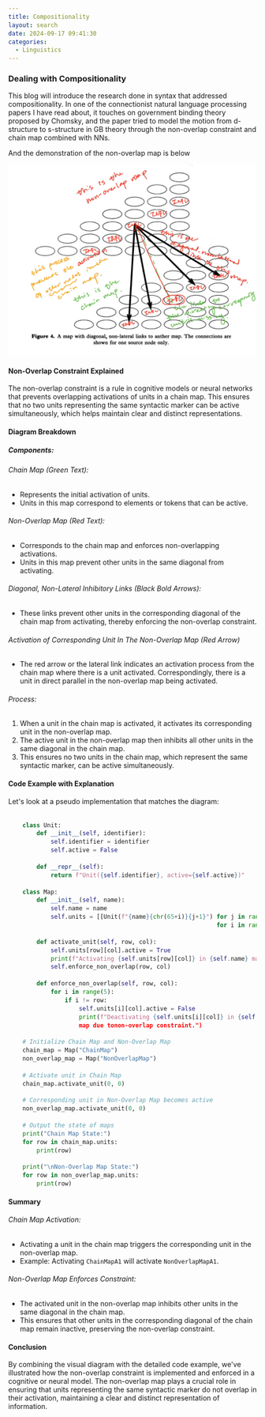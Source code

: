 ```yaml
---
title: Compositionality
layout: search
date: 2024-09-17 09:41:30
categories:
  - Linguistics
---
```


### Dealing with Compositionality

This blog will introduce the research done in syntax that addressed compositionality. In one of the connectionist natural language processing papers I have read about, it touches on government binding theory proposed by Chomsky, and the paper tried to model the motion from d-structure to s-structure in GB theory through the non-overlap constraint and chain map combined with NNs.

And the demonstration of the non-overlap map is below

![](/images/non-overlap.jpg)


#### Non-Overlap Constraint Explained

The non-overlap constraint is a rule in cognitive models or neural networks that prevents overlapping activations of units in a chain map. This ensures that no two units representing the same syntactic marker can be active simultaneously, which helps maintain clear and distinct representations.

#### Diagram Breakdown

##### Components:

###### Chain Map (Green Text):

- Represents the initial activation of units.
- Units in this map correspond to elements or tokens that can be active.

###### Non-Overlap Map (Red Text):

 - Corresponds to the chain map and enforces non-overlapping activations.
 - Units in this map prevent other units in the same diagonal from activating.

###### Diagonal, Non-Lateral Inhibitory Links (Black Bold Arrows):

 - These links prevent other units in the corresponding diagonal of the chain map from activating, thereby enforcing the non-overlap constraint.

###### Activation of Corresponding Unit In The Non-Overlap Map (Red Arrow)

 - The red arrow or the lateral link indicates an activation process from the chain map where there is a unit activated. Correspondingly, there is a unit in direct parallel in the non-overlap map being activated.

###### Process:

1. When a unit in the chain map is activated, it activates its corresponding unit in the non-overlap map.
2. The active unit in the non-overlap map then inhibits all other units in the same diagonal in the chain map.
3. This ensures no two units in the chain map, which represent the same syntactic marker, can be active simultaneously.


#### Code Example with Explanation

Let's look at a pseudo implementation that matches the diagram:

```python

    class Unit:
        def __init__(self, identifier):
            self.identifier = identifier
            self.active = False

        def __repr__(self):
            return f"Unit({self.identifier}, active={self.active})"

    class Map:
        def __init__(self, name):
            self.name = name
            self.units = [[Unit(f"{name}{chr(65+i)}{j+1}") for j in range(5)]
                                                           for i in range(5)]

        def activate_unit(self, row, col):
            self.units[row][col].active = True
            print(f"Activating {self.units[row][col]} in {self.name} map.")
            self.enforce_non_overlap(row, col)

        def enforce_non_overlap(self, row, col):
            for i in range(5):
                if i != row:
                    self.units[i][col].active = False
                    print(f"Deactivating {self.units[i][col]} in {self.name}
                    map due tonon-overlap constraint.")

    # Initialize Chain Map and Non-Overlap Map
    chain_map = Map("ChainMap")
    non_overlap_map = Map("NonOverlapMap")

    # Activate unit in Chain Map
    chain_map.activate_unit(0, 0)

    # Corresponding unit in Non-Overlap Map becomes active
    non_overlap_map.activate_unit(0, 0)

    # Output the state of maps
    print("Chain Map State:")
    for row in chain_map.units:
        print(row)

    print("\nNon-Overlap Map State:")
    for row in non_overlap_map.units:
        print(row)

```

#### Summary

###### Chain Map Activation:

   - Activating a unit in the chain map triggers the corresponding unit in the non-overlap map.
   - Example: Activating `ChainMapA1` will activate `NonOverlapMapA1`.
   
###### Non-Overlap Map Enforces Constraint:

   - The activated unit in the non-overlap map inhibits other units in the same diagonal in the chain map.
   - This ensures that other units in the corresponding diagonal of the chain map remain inactive, preserving the non-overlap constraint.

#### Conclusion

By combining the visual diagram with the detailed code example, we've illustrated how the non-overlap constraint is implemented and enforced in a cognitive or neural model. The non-overlap map plays a crucial role in ensuring that units representing the same syntactic marker do not overlap in their activation, maintaining a clear and distinct representation of information.
